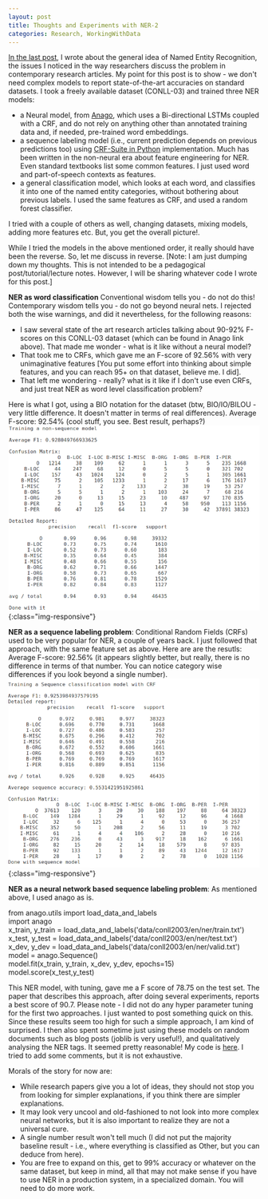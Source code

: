 ```yaml
---
layout: post
title: Thoughts and Experiments with NER-2
categories: Research, WorkingWithData
---
```


[In the last post](https://nishkalavallabhi.github.io/NER1/), I wrote about the general idea of Named Entity Recognition, the issues I noticed in the way researchers discuss the problem in contemporary research articles. My point for this post is to show - we don't need complex models to report state-of-the-art accuracies on standard datasets. I took a freely available dataset (CONLL-03) and trained three NER models:

- a Neural model, from [Anago](https://github.com/Hironsan/anago), which uses a Bi-directional LSTMs coupled with a CRF, and do not rely on anything other than annotated training data and, if needed, pre-trained word embeddings. 
- a sequence labeling model (i.e., current prediction depends on previous predictions too) using [CRF-Suite in Python](https://github.com/scrapinghub/python-crfsuite) implementation. Much has been written in the non-neural era about feature engineering for NER. Even standard textbooks list some common features. I just used word and part-of-speech contexts as features.
- a general classification model, which looks at each word, and classifies it into one of the named entity categories, without bothering about previous labels. I used the same features as CRF, and used a random forest classifier.

I tried with a couple of others as well, changing datasets, mixing models, adding more features etc. But, you get the overall picture!. 

While I tried the models in the above mentioned order, it really should have been the reverse. So, let me discuss in reverse. 
[Note: I am just dumping down my thoughts. This is not intended to be a pedagogical post/tutorial/lecture notes. However, I will be sharing whatever code I wrote for this post.]

**NER as word classification**
Conventional wisdom tells you - do not do this! Contemporary wisdom tells you - do not go beyond neural nets. I rejected both the wise warnings, and did it nevertheless, for the following reasons:
- I saw several state of the art research articles talking about 90-92% F-scores on this CONLL-03 dataset (which can be found in Anago link above). That made me wonder - what is it like without a neural model?
- That took me to CRFs, which gave me an F-score of 92.56% with very unimaginative features [You put some effort into thinking about simple features, and you can reach 95+ on that dataset, believe me. I did]. 
- That left me wondering - really? what is it like if I don't use even CRFs, and just treat NER as word level classification problem?

Here is what I got, using a BIO notation for the dataset (btw, BIO/IO/BILOU - very little difference. It doesn't matter in terms of real differences). 
Average F-score: 92.54% (cool stuff, you see. Best result, perhaps?)
![image-title-here](../images/confusion-nonseq.png){:class="img-responsive"}

**NER as a sequence labeling problem**:
Conditional Random Fields (CRFs) used to be very popular for NER, a couple of years back. I just followed that approach, with the same feature set as above. Here are are the resutls:
Average F-score: 92.56% (it appears slightly better, but really, there is no difference in terms of that number. You can notice category wise differences if you look beyond a single number).
![image-title-here](../images/confusion-seq.png){:class="img-responsive"}

**NER as a neural network based sequence labeling problem**:
As mentioned above, I used anago as is.

  
from anago.utils import load_data_and_labels  
import anago    
x_train, y_train = load_data_and_labels('data/conll2003/en/ner/train.txt')  
x_test, y_test = load_data_and_labels('data/conll2003/en/ner/test.txt')  
x_dev, y_dev = load_data_and_labels('data/conll2003/en/ner/valid.txt')  
model = anago.Sequence()  
model.fit(x_train, y_train, x_dev, y_dev, epochs=15)  
model.score(x_test,y_test)  

This NER model, with tuning, gave me a F score of 78.75 on the test set. The paper that describes this approach, after doing several experiments, reports a best score of 90.7. Please note - I did not do any hyper parameter tuning for the first two approaches. I just wanted to post something quick on this. Since these results seem too high for such a simple approach, I am kind of surprised. I then also spent sometime just using these models on random documents such as blog posts (joblib is very useful!), and qualitatively analysing the NER tags. It seemed pretty reasonable! My code is [here](https://github.com/nishkalavallabhi/NERObservations). I tried to add some comments, but it is not exhaustive.

Morals of the story for now are: 
- While research papers give you a lot of ideas, they should not stop you from looking for simpler explanations, if you think there are simpler explanations.  
- It may look very uncool and old-fashioned to not look into more complex neural networks, but it is also important to realize they are not a universal cure.  
- A single number result won't tell much (I did not put the majority baseline result - i.e., where everything is classified as Other, but you can deduce from here).  
- You are free to expand on this, get to 99% accuracy or whatever on the same dataset, but keep in mind, all that may not make sense if you have to use NER in a production system, in a specialized domain. You will need to do more work.


